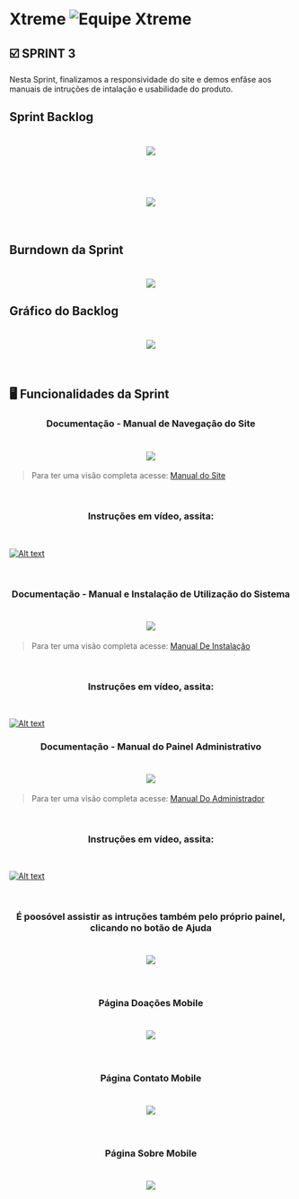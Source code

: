
# Xtreme ![Equipe Xtreme](../sprint3/equipe_xtreme_pequeno.png)

## :ballot_box_with_check: SPRINT 3

Nesta Sprint, finalizamos a responsividade do site e demos enfâse aos manuais de intruções de intalação e usabilidade do produto.
<br>

## Sprint Backlog 

<h1 align="center"> <img src = "../sprint4/sprint4.png"/></h1>
<br>

<h1 align="center"> <img src = "../sprint4/sprint_bl.png"/></h1>
<br>

## Burndown da Sprint

<h1 align="center"> <img src = "../sprint4/burndown.png"/></h1>

## Gráfico do Backlog

<h1 align="center"> <img src = "../sprint4/grafico.png"/></h1>

<br>

## :desktop_computer: Funcionalidades da Sprint

<h3 align="center">Documentação - Manual de Navegação do Site</h3>

<h1 align="center"> <img src = "../sprint4/manual_site.png"/></h1>

> Para ter uma visão completa acesse: [Manual do Site](../sprint4/manual_site.pdf)

<br>
<h3 align="center">Instruções em vídeo, assita:</h3>
<br>

[![Alt text](https://img.youtube.com/vi/9K1p-P8zGd8/0.jpg)](https://www.youtube.com/watch?v=9K1p-P8zGd8)


<br>

<h3 align="center">Documentação - Manual e Instalação de Utilização do Sistema</h3>

<h1 align="center"> <img src = "../sprint4/manual_bd.png"/></h1>

> Para ter uma visão completa acesse: [Manual De Instalação](../sprint4/manual_bd.pdf)

<br>

<h3 align="center">Instruções em vídeo, assita:</h3>
<br>

[![Alt text](https://img.youtube.com/vi/Xhc94Nzb01o/0.jpg)](https://www.youtube.com/watch?v=Xhc94Nzb01o)
<br>

<h3 align="center">Documentação - Manual do Painel Administrativo</h3>

<h1 align="center"> <img src = "../sprint4/manual_painel.png"/></h1>

> Para ter uma visão completa acesse: [Manual Do Administrador](../sprint4/manual_painel.pdf)

<br>

<h3 align="center">Instruções em vídeo, assita:</h3>

<br>

[![Alt text](https://img.youtube.com/vi/HSbai6lVSbI/0.jpg)](https://www.youtube.com/watch?v=HSbai6lVSbI)

<br>

<h3 align="center">É poosóvel assistir as intruções também pelo próprio painel, clicando no botão de Ajuda</h3>

<h1 align="center"> <img src = "../sprint4/painel_ajuda.gif"/></h1>

<br>
<h3 align="center">Página Doações Mobile</h3>

<h1 align="center"> <img src = "../sprint4/doacao.gif"/></h1>

<br>
<h3 align="center">Página Contato Mobile</h3>

<h1 align="center"> <img src = "../sprint4/contato.gif"/></h1>

<br>

<h3 align="center">Página Sobre Mobile</h3>

<h1 align="center"> <img src = "../sprint4/sobre.gif"/></h1>

<br>

